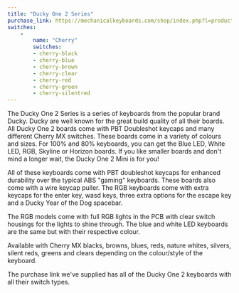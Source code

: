 ```yaml
---
title: "Ducky One 2 Series"
purchase_link: https://mechanicalkeyboards.com/shop/index.php?l=product_list&c=518
switches:
    -
        name: "Cherry"
        switches:
        - cherry-black
        - cherry-blue
        - cherry-brown
        - cherry-clear
        - cherry-red
        - cherry-green
        - cherry-silentred
---
```


The Ducky One 2 Series is a series of keyboards from the popular brand Ducky. Ducky are well known for the great build quality of all their boards. All Ducky One 2 boards come with PBT Doubleshot keycaps and many different Cherry MX switches. These boards come in a variety of colours and sizes. For 100% and 80% keyboards, you can get the Blue LED, White LED, RGB, Skyline or Horizon boards. If you like smaller boards and don't mind a longer wait, the Ducky One 2 Mini is for you!

All of these keyboards come with PBT doubleshot keycaps for enhanced durability over the typical ABS "gaming" keyboards. These boards also come with a wire keycap puller. The RGB keyboards come with extra keycaps for the enter key, wasd keys, three extra options for the escape key and a Ducky Year of the Dog spacebar.

The RGB models come with full RGB lights in the PCB with clear switch housings for the lights to shine through. The blue and white LED keyboards are the same but with their respective colour. 

Available with Cherry MX blacks, browns, blues, reds, nature whites, silvers, silent reds, greens and clears depending on the colour/style of the keyboard.

The purchase link we've supplied has all of the Ducky One 2 keyboards with all their switch types.
